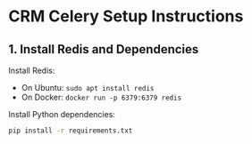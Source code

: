 # CRM Celery Setup Instructions

## 1. Install Redis and Dependencies

Install Redis:
- On Ubuntu: `sudo apt install redis`
- On Docker: `docker run -p 6379:6379 redis`

Install Python dependencies:
```bash
pip install -r requirements.txt